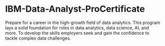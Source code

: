 # IBM-Data-Analyst-ProCertificate
Prepare for a career in the high-growth field of data analytics. This program lays a solid foundation for roles in data analytics, data science, AI, and more. To develop the skills employers seek and gain the confidence to tackle complex data challenges.
